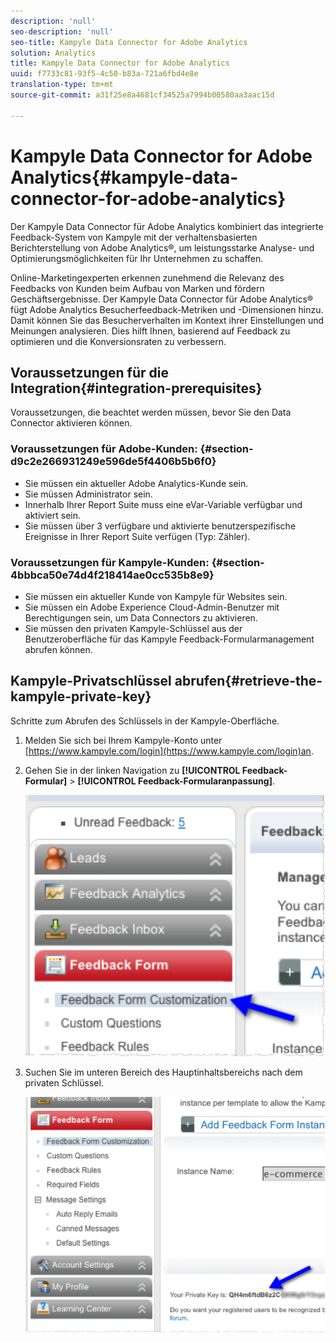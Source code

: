 ```yaml
---
description: 'null'
seo-description: 'null'
seo-title: Kampyle Data Connector for Adobe Analytics
solution: Analytics
title: Kampyle Data Connector for Adobe Analytics
uuid: f7733c81-93f5-4c50-b83a-721a6fbd4e8e
translation-type: tm+mt
source-git-commit: a31f25e8a4681cf34525a7994b00580aa3aac15d

---
```



# Kampyle Data Connector for Adobe Analytics{#kampyle-data-connector-for-adobe-analytics}

Der Kampyle Data Connector für Adobe Analytics kombiniert das integrierte Feedback-System von Kampyle mit der verhaltensbasierten Berichterstellung von Adobe Analytics®, um leistungsstarke Analyse- und Optimierungsmöglichkeiten für Ihr Unternehmen zu schaffen.

Online-Marketingexperten erkennen zunehmend die Relevanz des Feedbacks von Kunden beim Aufbau von Marken und fördern Geschäftsergebnisse. Der Kampyle Data Connector für Adobe Analytics® fügt Adobe Analytics Besucherfeedback-Metriken und -Dimensionen hinzu. Damit können Sie das Besucherverhalten im Kontext ihrer Einstellungen und Meinungen analysieren. Dies hilft Ihnen, basierend auf Feedback zu optimieren und die Konversionsraten zu verbessern.

## Voraussetzungen für die Integration{#integration-prerequisites}

Voraussetzungen, die beachtet werden müssen, bevor Sie den Data Connector aktivieren können.

### Voraussetzungen für Adobe-Kunden: {#section-d9c2e266931249e596de5f4406b5b6f0}

* Sie müssen ein aktueller Adobe Analytics-Kunde sein.
* Sie müssen Administrator sein.
* Innerhalb Ihrer Report Suite muss eine eVar-Variable verfügbar und aktiviert sein.
* Sie müssen über 3 verfügbare und aktivierte benutzerspezifische Ereignisse in Ihrer Report Suite verfügen (Typ: Zähler).

### Voraussetzungen für Kampyle-Kunden: {#section-4bbbca50e74d4f218414ae0cc535b8e9}

* Sie müssen ein aktueller Kunde von Kampyle für Websites sein.
* Sie müssen ein Adobe Experience Cloud-Admin-Benutzer mit Berechtigungen sein, um Data Connectors zu aktivieren.
* Sie müssen den privaten Kampyle-Schlüssel aus der Benutzeroberfläche für das Kampyle Feedback-Formularmanagement abrufen können.

## Kampyle-Privatschlüssel abrufen{#retrieve-the-kampyle-private-key}

Schritte zum Abrufen des Schlüssels in der Kampyle-Oberfläche.

1. Melden Sie sich bei Ihrem Kampyle-Konto unter [https://www.kampyle.com/login](https://www.kampyle.com/login)an.
1. Gehen Sie in der linken Navigation zu **[!UICONTROL Feedback-Formular]** &gt; **[!UICONTROL Feedback-Formularanpassung]**.

   ![](assets/retrieve_key1.png)

1. Suchen Sie im unteren Bereich des Hauptinhaltsbereichs nach dem privaten Schlüssel.

   ![](assets/retrieve_key2.png)
